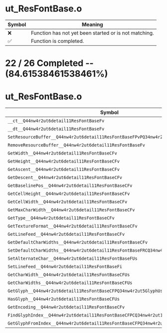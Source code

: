 # ut_ResFontBase.o
| Symbol | Meaning 
| ------------- | ------------- 
| :x: | Function has not yet been started or is not matching. 
| :white_check_mark: | Function is completed. 


# 22 / 26 Completed -- (84.61538461538461%)
# ut_ResFontBase.o
| Symbol | Decompiled? |
| ------------- | ------------- |
| `__ct__Q44nw4r2ut6detail11ResFontBaseFv` | :white_check_mark: |
| `__dt__Q44nw4r2ut6detail11ResFontBaseFv` | :white_check_mark: |
| `SetResourceBuffer__Q44nw4r2ut6detail11ResFontBaseFPvPQ34nw4r2ut15FontInformation` | :white_check_mark: |
| `RemoveResourceBuffer__Q44nw4r2ut6detail11ResFontBaseFv` | :white_check_mark: |
| `GetWidth__Q44nw4r2ut6detail11ResFontBaseCFv` | :white_check_mark: |
| `GetHeight__Q44nw4r2ut6detail11ResFontBaseCFv` | :white_check_mark: |
| `GetAscent__Q44nw4r2ut6detail11ResFontBaseCFv` | :white_check_mark: |
| `GetDescent__Q44nw4r2ut6detail11ResFontBaseCFv` | :white_check_mark: |
| `GetBaselinePos__Q44nw4r2ut6detail11ResFontBaseCFv` | :white_check_mark: |
| `GetCellHeight__Q44nw4r2ut6detail11ResFontBaseCFv` | :white_check_mark: |
| `GetCellWidth__Q44nw4r2ut6detail11ResFontBaseCFv` | :white_check_mark: |
| `GetMaxCharWidth__Q44nw4r2ut6detail11ResFontBaseCFv` | :white_check_mark: |
| `GetType__Q44nw4r2ut6detail11ResFontBaseCFv` | :white_check_mark: |
| `GetTextureFormat__Q44nw4r2ut6detail11ResFontBaseCFv` | :white_check_mark: |
| `GetLineFeed__Q44nw4r2ut6detail11ResFontBaseCFv` | :white_check_mark: |
| `GetDefaultCharWidths__Q44nw4r2ut6detail11ResFontBaseCFv` | :white_check_mark: |
| `SetDefaultCharWidths__Q44nw4r2ut6detail11ResFontBaseFRCQ34nw4r2ut10CharWidths` | :white_check_mark: |
| `SetAlternateChar__Q44nw4r2ut6detail11ResFontBaseFUs` | :white_check_mark: |
| `SetLineFeed__Q44nw4r2ut6detail11ResFontBaseFi` | :white_check_mark: |
| `GetCharWidth__Q44nw4r2ut6detail11ResFontBaseCFUs` | :white_check_mark: |
| `GetCharWidths__Q44nw4r2ut6detail11ResFontBaseCFUs` | :x: |
| `GetGlyph__Q44nw4r2ut6detail11ResFontBaseCFPQ34nw4r2ut5GlyphUs` | :x: |
| `HasGlyph__Q44nw4r2ut6detail11ResFontBaseCFUs` | :x: |
| `GetEncoding__Q44nw4r2ut6detail11ResFontBaseCFv` | :white_check_mark: |
| `FindGlyphIndex__Q44nw4r2ut6detail11ResFontBaseCFPCQ34nw4r2ut11FontCodeMapUs` | :white_check_mark: |
| `GetGlyphFromIndex__Q44nw4r2ut6detail11ResFontBaseCFPQ34nw4r2ut5GlyphUs` | :x: |
